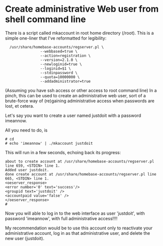 # Create administrative Web user from shell command line

There is a script called mkaccount in root home directory (/root). This is a simple one-liner that I've reformatted for legibility:
```
  /usr/share/homebase-accounts/regserver.pl \
                --webbased=true \
                --action=registration \
                --version=2.1.0 \
                --newloginid=true \
                --loginid=$1 \
                --stdinpassword \
                --quota=10000000 \
                --addadministrator=true
```
(Assuming you have ssh access or other access to root command line) In a pinch, this can be used to create an administrative web user, sort of a brute-force way of (re)gaining administrative access when passwords are lost, et cetera.

Let's say you want to create a user named justdoit with a password imeannow.

All you need to do, is
```
# cd
# echo 'imeannow' | ./mkaccount justdoit
```
This will run in a few seconds, echoing back its progress:
```
about to create account at /usr/share/homebase-accounts/regserver.pl line 659, <STDIN> line 1.
Added user justdoit.
done create account at /usr/share/homebase-accounts/regserver.pl line 665, <STDIN> line 1.
<oeserver_response>
<error number='0' text='success'/>
<groupid text='justdoit' />
<accountpaid value='false' />
</oeserver_response>
#
```
Now you will able to log in to the web interface as user 'justdoit', with password 'imeannow', with full administrative access!!!!

My recommendation would be to use this account only to reactivate your administrative account, log in as that administrative user, and delete the new user (justdoit).